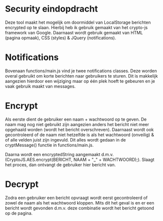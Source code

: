 # Security eindopdracht
Deze tool maakt het mogelijk om doormiddel van LocalStorage berichten encrypted op te slaan. Hierbij heb ik gebruik gemaakt van het crypto-js framework van Google. Daarnaast wordt gebruik gemaakt van HTML (pagina opmaak), CSS (styles) & JQuery (notifications).

# Notifications
Bovenaan functions/main.js vind je twee notifications classes. Deze worden overal gebruikt om korte berichten naar gebruikers te sturen. Dit is makkelijk aangezien hierdoor een wijziging maar op één plek hoeft te gebeuren en je vaak gebruik maakt van messages.

# Encrypt
Als eerste dient de gebruiker een naam + wachtwoord op te geven. De naam mag nog niet gebruikt zijn aangezien anders het bericht niet meer opgehaald worden (wordt het bericht overschreven). Daarnaast wordt ook gecontroleerd of de naam niet hetzelfde is als het wachtwoord (onveilig) & of alle velden juist zijn ingevuld. Dit alles wordt gedaan in de cryptMessage() functie in functions/main.js.

Daarna wordt een encryptedString aangemaakt d.m.v. (CryptoJS.AES.encrypt(BERICHT, NAAM + "_" + WACHTWOORD);).
Slaagt het proces, dan ontvangt de gebruiker hier bericht van.

# Decrypt
Zodra een gebruiker een bericht opvraagt wordt eerst gecontroleerd of zowel de naam als het wachtwoord kloppen. Mits dit het geval is en er een bericht wordt gevonden d.m.v. deze combinatie wordt het bericht getoond op de pagina.
